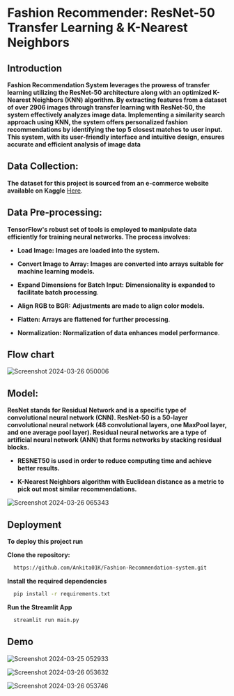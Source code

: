
# **Fashion Recommender: ResNet-50 Transfer Learning & K-Nearest Neighbors**

## **Introduction**

**Fashion Recommendation System leverages the prowess of transfer learning utilizing the ResNet-50 architecture along with an optimized K-Nearest Neighbors (KNN) algorithm. By extracting features from a dataset of over 2906 images through transfer learning with ResNet-50, the system effectively analyzes image data. Implementing a similarity search approach using KNN, the system offers personalized fashion recommendations by identifying the top 5 closest matches to user input. This system, with its user-friendly interface and intuitive design, ensures accurate and efficient analysis of image data**

 ## **Data Collection:**

**The dataset for this project is sourced from an e-commerce website available on Kaggle** [Here](https://www.kaggle.com/datasets/vikashrajluhaniwal/fashion-images).
                                                                                                

 ## **Data Pre-processing:**

**TensorFlow's robust set of tools is employed to manipulate data efficiently for training neural networks. The process involves:**

+ **Load Image:**   **Images are loaded into the system.**

+ **Convert Image to Array:**  **Images are converted into arrays suitable for machine learning models.**

+ **Expand Dimensions for Batch Input:**  **Dimensionality is expanded to facilitate batch processing**.

+ **Align RGB to BGR:**  **Adjustments are made to align color models.**

+ **Flatten:**  **Arrays are flattened for further processing**.

+ **Normalization:**  **Normalization of data enhances model performance**.

## **Flow chart**

![Screenshot 2024-03-26 050006](https://github.com/Ankita01K/Fashion-Recommendation-system/assets/123232024/0d1b1ee8-dd0c-4a66-9404-f83338650f49)


## **Model:**

**ResNet stands for Residual Network and is a specific type of convolutional neural network (CNN). ResNet-50 is a 50-layer convolutional neural network (48 convolutional layers, one MaxPool layer, and one average pool layer). Residual neural networks are a type of artificial neural network (ANN) that forms networks by stacking residual blocks.**

+ **RESNET50 is used in order to reduce computing time and achieve better results.**

+ **K-Nearest Neighbors algorithm with Euclidean distance as a metric to pick out most similar recommendations.**

![Screenshot 2024-03-26 065343](https://github.com/Ankita01K/Fashion-Recommendation-system/assets/123232024/3bcce95e-2a87-41cc-a862-a4ba9ea2a450)

## Deployment

**To deploy this project run**

**Clone the repository:**

```bash
  https://github.com/Ankita01K/Fashion-Recommendation-system.git
```

**Install the required dependencies**

```bash
  pip install -r requirements.txt

```
**Run the Streamlit App**

```bash
  streamlit run main.py
```
## **Demo**

![Screenshot 2024-03-25 052933](https://github.com/Ankita01K/Fashion-Recommendation-system/assets/123232024/4aabc6bc-4493-4295-8360-c20e1a8ffa06)



![Screenshot 2024-03-26 053632](https://github.com/Ankita01K/Fashion-Recommendation-system/assets/123232024/6f30186c-3fa8-485b-97ea-02bb8b9fff01)


![Screenshot 2024-03-26 053746](https://github.com/Ankita01K/Fashion-Recommendation-system/assets/123232024/c03b6431-0b17-4a52-877f-808cc0f6ffde)
